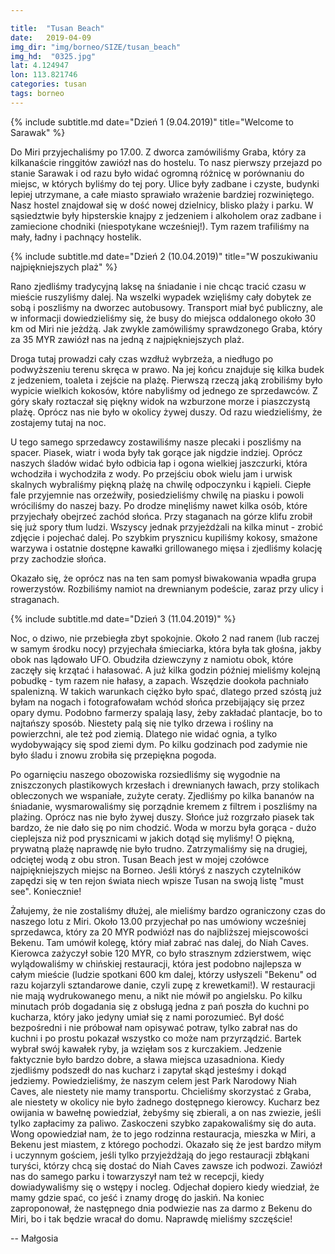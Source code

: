 ```yaml
---

title:  "Tusan Beach"
date:   2019-04-09
img_dir: "img/borneo/SIZE/tusan_beach"
img_hd:  "0325.jpg"
lat: 4.124947
lon: 113.821746
categories: tusan
tags: borneo
---
```


{% include subtitle.md date="Dzień 1 (9.04.2019)" title="Welcome to Sarawak" %}
<!--more_start-->
Do Miri przyjechaliśmy po 17.00. Z dworca zamówiliśmy Graba, który za kilkanaście ringgitów zawiózł nas do hostelu. To nasz pierwszy przejazd po stanie Sarawak i od razu było widać ogromną różnicę w porównaniu do miejsc, w których byliśmy do tej pory. Ulice były zadbane i czyste, budynki lepiej utrzymane, a całe miasto sprawiało wrażenie bardziej rozwiniętego. Nasz hostel znajdował się w dość nowej dzielnicy, blisko plaży i parku. W sąsiedztwie były hipsterskie knajpy z jedzeniem i alkoholem oraz zadbane i zamiecione chodniki (niespotykane wcześniej!). Tym razem trafiliśmy na mały, ładny i pachnący hostelik.
<!--more-->

{% include subtitle.md date="Dzień 2 (10.04.2019)" title="W poszukiwaniu najpiękniejszych plaż" %}

Rano zjedliśmy tradycyjną laksę na śniadanie i nie chcąc tracić czasu w mieście ruszyliśmy dalej.
Na wszelki wypadek wzięliśmy cały dobytek ze sobą i poszliśmy na dworzec autobusowy. Transport miał być publiczny, ale w informacji dowiedzieliśmy się, że busy do miejsca oddalonego około 30 km od Miri nie jeżdżą. Jak zwykle zamówiliśmy sprawdzonego Graba, który za 35 MYR zawiózł nas na jedną z najpiękniejszych plaż.

Droga tutaj prowadzi cały czas wzdłuż wybrzeża, a niedługo po podwyższeniu terenu skręca w prawo. Na jej końcu znajduje się kilka budek z jedzeniem, toaleta i zejście na plażę. Pierwszą rzeczą jaką zrobiliśmy było wypicie wielkich kokosów, które nabyliśmy od jednego ze sprzedawców. Z góry skały roztaczał się piękny widok na wzburzone morze i piaszczystą plażę. Oprócz nas nie było w okolicy żywej duszy. Od razu wiedzieliśmy, że zostajemy tutaj na noc.

U tego samego sprzedawcy zostawiliśmy nasze plecaki i poszliśmy na spacer. Piasek, wiatr i woda były tak gorące jak nigdzie indziej. Oprócz naszych śladów widać było odbicia łap i ogona wielkiej jaszczurki, która wchodziła i wychodziła z wody. Po przejściu obok wielu jam i urwisk skalnych wybraliśmy piękną plażę na chwilę odpoczynku i kąpieli. Ciepłe fale przyjemnie nas orzeźwiły, posiedzieliśmy chwilę na piasku i powoli wróciliśmy do naszej bazy. Po drodze minęliśmy nawet kilka osób, które przyjechały obejrzeć zachód słońca. Przy staganach na górze klifu zrobił się już spory tłum ludzi. Wszyscy jednak przyjeżdżali na kilka minut - zrobić zdjęcie i pojechać dalej. Po szybkim prysznicu kupiliśmy kokosy, smażone warzywa i ostatnie dostępne kawałki grillowanego mięsa i zjedliśmy kolację przy zachodzie słońca.

Okazało się, że oprócz nas na ten sam pomysł biwakowania wpadła grupa rowerzystów. Rozbiliśmy namiot na drewnianym podeście, zaraz przy ulicy i straganach. 

{% include subtitle.md date="Dzień 3 (11.04.2019)" %}

Noc, o dziwo, nie przebiegła zbyt spokojnie. Około 2 nad ranem (lub raczej w samym środku nocy) przyjechała śmieciarka, która była tak głośna, jakby obok nas lądowało UFO. Obudziła dziewczyny z namiotu obok, które zaczęły się krzątać i hałasować. A już kilka godzin później mieliśmy kolejną pobudkę - tym razem nie hałasy, a zapach. Wszędzie dookoła pachniało spalenizną. W takich warunkach ciężko było spać, dlatego przed szóstą już byłam na nogach i fotografowałam wchód słońca przebijający się przez opary dymu. Podobno farmerzy spalają lasy, żeby zakładać plantacje, bo to najtańszy sposób. Niestety palą się nie tylko drzewa i rośliny na powierzchni, ale też pod ziemią. Dlatego nie widać ognia, a tylko wydobywający się spod ziemi dym. Po kilku godzinach pod zadymie nie było śladu i znowu zrobiła się przepiękna pogoda.

Po ogarnięciu naszego obozowiska rozsiedliśmy się wygodnie na zniszczonych plastikowych krzesłach i drewnianych ławach, przy stolikach obleczonych we wspaniałe, zużyte ceraty. Zjedliśmy po kilka bananów na śniadanie, wysmarowaliśmy się porządnie kremem z filtrem i poszliśmy na plażing. Oprócz nas nie było żywej duszy. Słońce już rozgrzało piasek tak bardzo, że nie dało się po nim chodzić. Woda w morzu była gorąca - dużo cieplejsza niż pod prysznicami w jakich dotąd się myliśmy!
O piękną, prywatną plażę naprawdę nie było trudno. Zatrzymaliśmy się na drugiej, odciętej wodą z obu stron. Tusan Beach jest w mojej czołówce najpiękniejszych miejsc na Borneo. Jeśli któryś z naszych czytelników zapędzi się w ten rejon świata niech wpisze Tusan na swoją listę "must see". Koniecznie!

Żałujemy, że nie zostaliśmy dłużej, ale mieliśmy bardzo ograniczony czas do naszego lotu z Miri. Około 13.00 przyjechał po nas umówiony wcześniej sprzedawca, który za 20 MYR podwiózł nas do najbliższej miejscowości Bekenu. Tam umówił kolegę, który miał zabrać nas dalej, do Niah Caves. Kierowca zażyczył sobie 120 MYR, co było strasznym zdzierstwem, więc wylądowaliśmy w chińskiej restauracji, która jest podobno najlepsza w całym mieście (ludzie spotkani 600 km dalej, którzy usłyszeli "Bekenu" od razu kojarzyli sztandarowe danie, czyli zupę z krewetkami!). W restauracji nie mają wydrukowanego menu, a nikt nie mówił po angielsku. Po kilku minutach prób dogadania się z obsługą jedna z pań poszła do kuchni po kucharza, który jako jedyny umiał się z nami porozumieć. Był dość bezpośredni i nie próbował nam opisywać potraw, tylko zabrał nas do kuchni i po prostu pokazał wszystko co może nam przyrządzić. Bartek wybrał swój kawałek ryby, ja wzięłam sos z kurczakiem. Jedzenie faktycznie było bardzo dobre, a sława miejsca uzasadniona. Kiedy zjedliśmy podszedł do nas kucharz i zapytał skąd jesteśmy i dokąd jedziemy. Powiedzieliśmy, że naszym celem jest Park Narodowy Niah Caves, ale niestety nie mamy transportu. Chcieliśmy skorzystać z Graba, ale niestety w okolicy nie było żadnego dostępnego kierowcy. Kucharz bez owijania w bawełnę powiedział, żebyśmy się zbierali, a on nas zwiezie, jeśli tylko zapłacimy za paliwo. Zaskoczeni szybko zapakowaliśmy się do auta. Wong opowiedział nam, że to jego rodzinna restauracja, mieszka w Miri, a Bekenu jest miastem, z którego pochodzi. Okazało się że jest bardzo miłym i uczynnym gościem, jeśli tylko przyjeżdżają do jego restauracji zbłąkani turyści, którzy chcą się dostać do Niah Caves zawsze ich podwozi. Zawiózł nas do samego parku i towarzyszył nam też w recepcji, kiedy dowiadywaliśmy się o wstępy i nocleg. Odjechał dopiero kiedy wiedział, że mamy gdzie spać, co jeść i znamy drogę do jaskiń. Na koniec zaproponował, że następnego dnia podwiezie nas za darmo z Bekenu do Miri, bo i tak będzie wracał do domu. Naprawdę mieliśmy szczęście!

-- Małgosia

